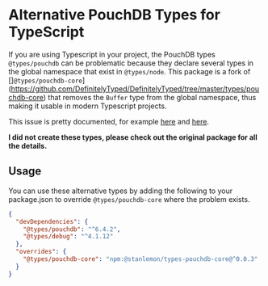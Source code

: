 # Alternative PouchDB Types for TypeScript

If you are using Typescript in your project, the PouchDB types `@types/pouchdb` can be problematic because they declare several types in the global namespace that exist in `@types/node`. This package is a fork of []`@types/pouchdb-core`](https://github.com/DefinitelyTyped/DefinitelyTyped/tree/master/types/pouchdb-core) that removes the `Buffer` type from the global namespace, thus making it usable in modern Typescript projects.

This issue is pretty documented, for example [here](https://github.com/DefinitelyTyped/DefinitelyTyped/discussions/62134) and [here](https://stackoverflow.com/questions/68833139/cannot-export-buffer-only-local-declarations-can-be-exported-from-a-module).

**I did not create these types, please check out the original package for all the details.**

## Usage

You can use these alternative types by adding the following to your package.json to override `@types/pouchdb-core` where the problem exists.

```json
{
  "devDependencies": {
    "@types/pouchdb": "^6.4.2",
    "@types/debug": "^4.1.12"
  },
  "overrides": {
    "@types/pouchdb-core": "npm:@stanlemon/types-pouchdb-core@^0.0.3"
  }
}
```
